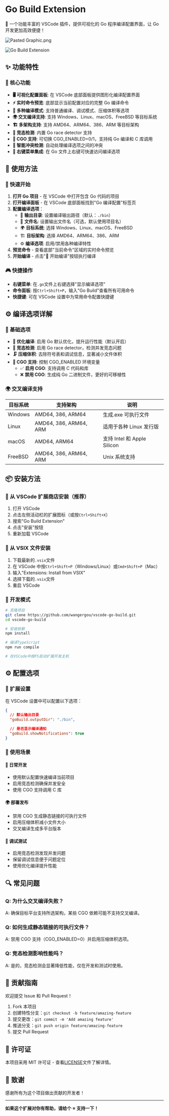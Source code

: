 # Go Build Extension

🚀 一个功能丰富的 VSCode 插件，提供可视化的 Go 程序编译配置界面，让 Go 开发更加高效便捷！

![Pasted Graphic.png](https://s2.loli.net/2025/07/30/Q2u7kKh9nwgGUpY.png)

![Go Build Extension](https://img.shields.io/badge/Go-Build%20Extension-00ADD8?style=for-the-badge&logo=go)

## ✨ 功能特性

### 🎯 核心功能

- **🖥️ 可视化配置面板**: 在 VSCode 底部面板提供图形化编译配置界面
- **⚡ 实时命令预览**: 底部显示当前配置对应的完整 Go 编译命令
- **🔧 多种编译模式**: 支持普通编译、调试模式、压缩体积等选项
- **🌍 交叉编译支持**: 支持 Windows、Linux、macOS、FreeBSD 等目标系统
- **🏗️ 多架构支持**: 支持 AMD64、ARM64、386、ARM 等目标架构
- **🏃 竞态检测**: 内置 Go race detector 支持
- **🔗 CGO 支持**: 可切换 CGO_ENABLED=0/1，支持纯 Go 编译和 C 库调用
- **🧠 智能冲突检测**: 自动处理编译选项之间的冲突
- **📱 右键菜单集成**: 在 Go 文件上右键可快速访问编译选项

## 📖 使用方法

### 🚀 快速开始

1. **打开 Go 项目** - 在 VSCode 中打开包含 Go 代码的项目
2. **打开编译面板** - 在 VSCode 底部面板找到"Go 编译配置"标签页
3. **配置编译选项**：
   - 📁 **输出目录**: 设置编译输出路径（默认：`./bin`）
   - 📝 **文件名**: 设置输出文件名（可选，默认使用项目名）
   - 🌍 **目标系统**: 选择 Windows、Linux、macOS、FreeBSD
   - 🏗️ **目标架构**: 选择 AMD64、ARM64、386、ARM
   - ⚙️ **编译选项**: 启用/禁用各种编译特性
4. **预览命令** - 查看底部"当前命令"区域的实时命令预览
5. **开始编译** - 点击"🔨 开始编译"按钮执行编译

### 🎮 快捷操作

- **右键菜单**: 在`.go`文件上右键选择"显示编译选项"
- **命令面板**: 按`Ctrl+Shift+P`，输入"Go Build"查看所有可用命令
- **快捷键**: 可在 VSCode 设置中为常用命令配置快捷键

## ⚙️ 编译选项详解

### 🔧 基础选项

- **🚀 优化编译**: 启用 Go 默认优化，提升运行性能（默认开启）
- **🏃 竞态检测**: 启用 Go race detector，检测并发竞态问题
- **🗜️ 压缩体积**: 去除符号表和调试信息，显著减小文件体积
- **🔗 CGO 支持**: 控制 CGO_ENABLED 环境变量
  - ✅ **启用 CGO**: 支持调用 C 代码和库
  - ❌ **禁用 CGO**: 生成纯 Go 二进制文件，更好的可移植性

### 🌍 交叉编译支持

| 目标系统 | 支持架构               | 说明                        |
| -------- | ---------------------- | --------------------------- |
| Windows  | AMD64, 386, ARM64      | 生成.exe 可执行文件         |
| Linux    | AMD64, 386, ARM64, ARM | 适用于各种 Linux 发行版     |
| macOS    | AMD64, ARM64           | 支持 Intel 和 Apple Silicon |
| FreeBSD  | AMD64, 386, ARM64, ARM | Unix 系统支持               |

## 📦 安装方法

### 🛒 从 VSCode 扩展商店安装（推荐）

1. 打开 VSCode
2. 点击左侧活动栏的扩展图标（或按`Ctrl+Shift+X`）
3. 搜索"Go Build Extension"
4. 点击"安装"按钮
5. 重新加载 VSCode

### 📁 从 VSIX 文件安装

1. 下载最新的`.vsix`文件
2. 在 VSCode 中按`Ctrl+Shift+P`（Windows/Linux）或`Cmd+Shift+P`（Mac）
3. 输入"Extensions: Install from VSIX"
4. 选择下载的`.vsix`文件
5. 重启 VSCode

### 🔧 开发模式

```bash
# 克隆项目
git clone https://github.com/wangergou/vscode-go-build.git
cd vscode-go-build

# 安装依赖
npm install

# 编译TypeScript
npm run compile

# 在VSCode中按F5启动扩展开发主机
```

## ⚙️ 配置选项

### 🔧 扩展设置

在 VSCode 设置中可以配置以下选项：

```json
{
  // 默认输出目录
  "goBuild.outputDir": "./bin",

  // 是否显示编译通知
  "goBuild.showNotifications": true
}
```

### 🎯 使用场景

#### 🚀 日常开发

- 使用默认配置快速编译当前项目
- 启用竞态检测确保并发安全
- 使用 CGO 支持调用 C 库

#### 🌍 部署发布

- 禁用 CGO 生成静态链接的可执行文件
- 启用压缩体积减小文件大小
- 交叉编译生成多平台版本

#### 🐛 调试测试

- 启用竞态检测发现并发问题
- 保留调试信息便于问题定位
- 使用优化编译提升性能

## 🔍 常见问题

### Q: 为什么交叉编译失败？

A: 确保目标平台支持所选架构，某些 CGO 依赖可能不支持交叉编译。

### Q: 如何生成静态链接的可执行文件？

A: 禁用 CGO 支持（CGO_ENABLED=0）并启用压缩体积选项。

### Q: 竞态检测影响性能吗？

A: 是的，竞态检测会显著降低性能，仅在开发和测试时使用。

## 🤝 贡献指南

欢迎提交 Issue 和 Pull Request！

1. Fork 本项目
2. 创建特性分支：`git checkout -b feature/amazing-feature`
3. 提交更改：`git commit -m 'Add amazing feature'`
4. 推送分支：`git push origin feature/amazing-feature`
5. 提交 Pull Request

## 📄 许可证

本项目采用 MIT 许可证 - 查看[LICENSE](LICENSE)文件了解详情。

## 🙏 致谢

感谢所有为这个项目做出贡献的开发者！

---

**如果这个扩展对你有帮助，请给个 ⭐️ 支持一下！**
